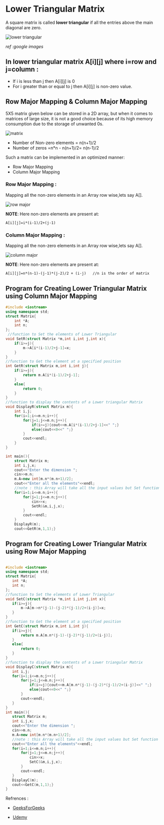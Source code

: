 # Lower Triangular Matrix

 A square matrix is called **lower triangular** if all the entries above the main diagonal are zero. 
 
 ![lower triangular](https://imgur.com/dNyIBpt.jpg)

 *ref :google images*

## In lower triangular matrix A[i][j] where i=row and j=column :
* If i is less than j then A[i][j] is 0
* For i greater than or equal to j then A[i][j] is non-zero value.

## Row Major Mapping & Column Major Mapping
  5X5 matrix given below can be stored in a 2D array, but when it comes to matrices of large size, it is not a good choice because of its high memory consumption due to the storage of unwanted 0s. 
 
![matrix](https://imgur.com/3UXFTdg.jpg)

- Number of Non-zero elements = n(n+1)/2
- Number of zeros =n*n - n(n+1)/2= n(n-1)/2

 Such a matrix can be implemented in an optimized manner:
- Row Major Mapping
-  Column Major Mapping
### **Row Major Mapping** :
Mapping all the non-zero elements in an Array row wise,lets say A[].

![row major](https://imgur.com/tLFJySY.jpg)

**NOTE**: Here non-zero elements are present at:
```
A[i][j]=i*(i-1)/2+(j-1)
```

### **Column Major Mapping** :
Mapping all the non-zero elements in an Array row wise,lets say A[].

![column major](https://imgur.com/6mgaXmq.jpg)

**NOTE**: Here non-zero elements are present at:
```
A[i][j]=n*(n-1)-(j-1)*(j-2)/2 + (i-j)   //n is the order of matrix
```

## Program for Creating Lower Triangular Matrix using Column Major Mapping
```cpp
#include <iostream>
using namespace std;
struct Matrix{
    int *A;
    int n;
};
 //function to Set the elements of Lower Triangular 
void SetR(struct Matrix *m,int i,int j,int x){   
    if(i>=j){ 
        m->A[i*(i-1)/2+j-1]=x;
    }
}
//function to Get the element at a specified position
int GetR(struct Matrix m,int i,int j){       
    if(i>=j){
        return m.A[i*(i-1)/2+j-1];
    }
    else{
        return 0;
    }
}
//function to display the contents of a Lower triangular Matrix
void DisplayR(struct Matrix m){          
    int i,j;
    for(i=1;i<=m.n;i++){
        for(j=1;j<=m.n;j++){
            if(i>=j){cout<<m.A[i*(i-1)/2+j-1]<<" ";}
            else{cout<<0<<" ";}
        }
        cout<<endl;
    }
}

int main(){
    struct Matrix m;
    int i,j,x;
    cout<<"Enter the dimension ";
    cin>>m.n;
    m.A=new int[m.n*(m.n+1)/2];
    cout<<"Enter all the elements"<<endl;
    //note : this Array will take all the input values but Set function will set the values at required index to only at the lower part of the matrix and Display funciton will display the upper part values of matrix as 0.
    for(i=1;i<=m.n;i++){
        for(j=1;j<=m.n;j++){
            cin>>x;
            SetR(&m,i,j,x);
        }
        cout<<endl;
    }
    DisplayR(m);
    cout<<GetR(m,1,1);}

```   
## Program for Creating Lower Triangular Matrix using Row Major Mapping
 ```cpp    
    
#include <iostream>
using namespace std;
struct Matrix{
    int *A;
    int n;
};
 //function to Set the elements of Lower Triangular    
void SetC(struct Matrix *m,int i,int j,int x){  
    if(i>=j){
        m->A[m->n*(j-1)-(j-2)*(j-1)/2+(i-j)]=x;
    }
}
//function to Get the element at a specified position
int GetC(struct Matrix m,int i,int j){           
    if(i>=j){
        return m.A[m.n*(j-1)-(j-2)*(j-1)/2+(i-j)];
    }
    else{
        return 0;
    }
}
//function to display the contents of a Lower triangular Matrix
void DisplayC(struct Matrix m){           
    int i,j;
    for(i=1;i<=m.n;j++){
        for(j=1;j<=m.n;j++){
            if(i>=j){cout<<m.A[m.n*(j-1)-(j-2)*(j-1)/2+(i-j)]<<" ";}
            else{cout<<0<<" ";}
        }
        cout<<endl;
    }
}
int main(){
    struct Matrix m;
    int i,j,x;
    cout<<"Enter the dimension ";
    cin>>m.n;
    m.A=new int[m.n*(m.n+1)/2];
    //note : this Array will take all the input values but Set function will set the values at required index only at the upper part of the matrix and Display funciton will display the lower part values of matrix as 0.
    cout<<"Enter all the elements"<<endl;
    for(i=1;i<=m.n;i++){
        for(j=1;j<=m.n;j++){
            cin>>x;
            SetC(&m,i,j,x);
        }
        cout<<endl;
    }
    DisplayC(m);
    cout<<GetC(m,1,1);}
}
```

Refrences :

* [GeeksForGeeks](www.geeksforgeeks.org)

* [Udemy](www.udemy.com)
